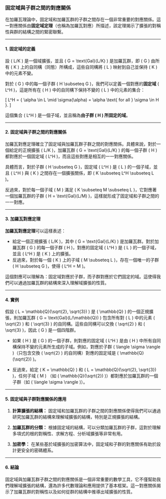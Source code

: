 ### **固定域與子群之間的對應關係**

在加羅瓦理論中，固定域和加羅瓦群的子群之間存在一個非常重要的對應關係。這一對應關係由**固定域定理**（也稱為加羅瓦對應）所描述，該定理揭示了擴張的對稱性與群的結構之間的緊密聯繫。

---

#### **1. 固定域的定義**

設 \( L/K \) 是一個域擴張，並且 \( G = \text{Gal}(L/K) \) 是加羅瓦群，即 \( G \) 由所有 \( K \) 上的自同構（同態）所構成，這些自同構將 \( L \) 映射到自己並保持 \( K \) 中的元素不變。

對於 \( G \) 中的每一個子群 \( H \subseteq G \)，我們可以定義一個對應的**固定域** \( L^H \)，這是所有在 \( H \) 中的自同構下保持不變的 \( L \) 中的元素的集合：

\[
L^H = \{ \alpha \in L \mid \sigma(\alpha) = \alpha \text{ for all } \sigma \in H \}.
\]

這個集合 \( L^H \) 是一個子域，並且稱為**由子群 \( H \) 所固定的域**。

---

#### **2. 固定域與子群之間的對應關係**

加羅瓦對應定理確立了固定域與加羅瓦群子群之間的對應關係。具體來說，對於一個給定的正規擴張 \( L/K \)，加羅瓦群 \( G = \text{Gal}(L/K) \) 的每一個子群 \( H \) 都對應於一個固定域 \( L^H \)，而且這些對應是相互的一一對應關係。

具體而言，對於子群 \( H \subseteq G \)，固定域 \( L^H \) 是 \( L \) 的一個子域，並且 \( L^H \) 與 \( K \) 之間存在一個擴張關係，即 \( K \subseteq L^H \subseteq L \)。

反過來，對於每一個子域 \( M \) 滿足 \( K \subseteq M \subseteq L \)，它對應著一個加羅瓦群的子群 \( H = \text{Gal}(L/M) \)，這樣就形成了固定域和子群之間的一一對應。

---

#### **3. 加羅瓦對應定理**

**加羅瓦對應定理**可以這樣表述：

- 給定一個正規擴張 \( L/K \)，其中 \( G = \text{Gal}(L/K) \) 是加羅瓦群。對於加羅瓦群 \( G \) 的每一個子群 \( H \)，對應的固定域 \( L^H \) 是 \( L \) 的一個子域，並且 \( L^H \) 是 \( K \) 上的擴張。
- 反過來，對於每一個 \( K \) 上的子域 \( M \subseteq L \)，存在一個唯一的子群 \( H \subseteq G \)，使得 \( L^H = M \)。

這個對應可以理解為：固定域對應於子群，而子群對應於它們固定的域。這使得我們可以通過加羅瓦群的結構來深入理解域擴張的性質。

---

#### **4. 實例**

假設 \( L = \mathbb{Q}(\sqrt{2}, \sqrt{3}) \) 是 \( \mathbb{Q} \) 的一個正規擴張，則加羅瓦群 \( G = \text{Gal}(L/\mathbb{Q}) \) 包含所有對 \( L \) 中的元素 \( \sqrt{2} \) 和 \( \sqrt{3} \) 的自同構。這些自同構可以交換 \( \sqrt{2} \) 和 \( \sqrt{3} \)，因此 \( G \) 是一個四階群。

- 如果 \( H \) 是 \( G \) 的一個子群，則對應的固定域 \( L^H \) 是由 \( H \) 中所有自同構保持不變的元素所生成的子域。例如，對應於子群 \( \langle \sigma \rangle \)（只包含交換 \( \sqrt{2} \) 的自同構）對應的固定域是 \( \mathbb{Q}(\sqrt{2}) \)。
  
- 反過來，給定 \( K = \mathbb{Q} \) 和 \( L = \mathbb{Q}(\sqrt{2}, \sqrt{3}) \)，任何子域 \( M \) （如 \( \mathbb{Q}(\sqrt{2}) \)）都對應於加羅瓦群的一個子群（如 \( \langle \sigma \rangle \)）。

---

#### **5. 固定域與子群對應關係的應用**

1. **計算擴張的結構：** 固定域和加羅瓦群的子群之間的對應關係使得我們可以通過研究加羅瓦群的結構來理解域擴張的結構，特別是正規擴張的結構。

2. **加羅瓦群的分類：** 根據固定域的結構，可以分類加羅瓦群的子群，這對於理解多項式的根的對稱性、求解方程、分析域擴張等非常有用。

3. **加密學：** 在某些基於域擴張的加密算法中，固定域和子群的對應關係有助於設計更安全的密碼體系。

---

#### **6. 結論**

固定域與加羅瓦群子群之間的對應關係是一個非常重要的數學工具，它不僅幫助我們理解域擴張的結構，還為許多代數理論和應用提供了基本框架。這一對應關係揭示了加羅瓦群的對稱性以及如何從群的結構中推導出域擴張的性質。